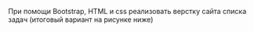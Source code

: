 При помощи Bootstrap, HTML и css реализовать верстку сайта списка задач (итоговый вариант на рисунке ниже)
